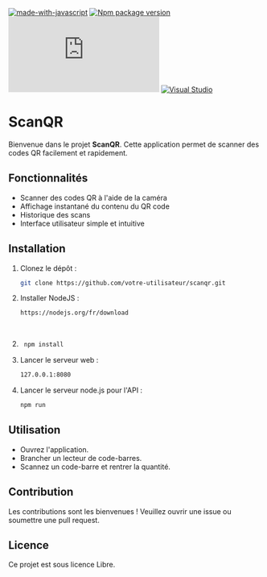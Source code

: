 [![made-with-javascript](https://img.shields.io/badge/Made%20with-JavaScript-1f425f.svg)](https://www.javascript.com)
[![Npm package version](https://badgen.net/npm/v/express)](https://npmjs.com/package/express)
[![Latest release](https://badgen.net/github/release/Naereen/Strapdown.js)](https://github.com/Naereen/Strapdown.js/releases)
[![Visual Studio](https://badgen.net/badge/icon/visualstudio?icon=visualstudio&label)](https://visualstudio.microsoft.com)



# ScanQR

Bienvenue dans le projet **ScanQR**. Cette application permet de scanner des codes QR facilement et rapidement.

## Fonctionnalités

- Scanner des codes QR à l'aide de la caméra
- Affichage instantané du contenu du QR code
- Historique des scans
- Interface utilisateur simple et intuitive

## Installation

1. Clonez le dépôt :
    ```bash
    git clone https://github.com/votre-utilisateur/scanqr.git
    ```

2. Installer NodeJS :
    ```bash
    https://nodejs.org/fr/download
    ```
<br>

2. ```bash
    npm install
    ```

4. Lancer le serveur web :
    ```bash
    127.0.0.1:8080
    ```
5. Lancer le serveur node.js pour l'API :
    ```bash
    npm run
    ```

## Utilisation

- Ouvrez l'application.
- Brancher un lecteur de code-barres.
- Scannez un code-barre et rentrer la quantité.

## Contribution

Les contributions sont les bienvenues ! Veuillez ouvrir une issue ou soumettre une pull request.

## Licence

Ce projet est sous licence Libre.
